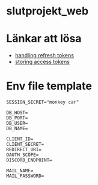 # slutprojekt_web



# Länkar att lösa
- [handling refresh tokens](https://stackoverflow.com/questions/59511628/is-it-secure-to-store-a-refresh-token-in-the-database-to-issue-new-access-toke)
- [storing access tokens](https://stackoverflow.com/questions/44324080/how-to-store-access-token-oauth-2-auth-code-flow)

# Env file template
```
SESSION_SECRET="monkey car"

DB_HOST=
DB_PORT=
DB_USER=
DB_NAME=

CLIENT_ID=
CLIENT_SECRET=
REDIRECT_URI=
OAUTH_SCOPE=
DISCORD_ENDPOINT=

MAIL_NAME=
MAIL_PASSWORD=

```